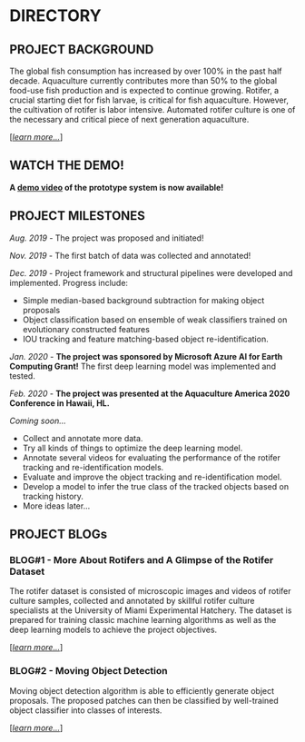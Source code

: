 # DIRECTORY

## PROJECT BACKGROUND

The global fish consumption has increased by over 100% in the past half decade.
Aquaculture currently contributes more than 50% to the global food-use fish production and is expected to continue
growing. 
Rotifer, a crucial starting diet for fish larvae, is critical for fish aquaculture. 
However, the cultivation of rotifer is labor intensive. 
Automated rotifer culture is one of the necessary and critical piece of next generation aquaculture. 

[[_learn more..._]](background.md)

## WATCH THE DEMO!

__A [demo video](https://youtu.be/5gOE0NdaSRs) of the prototype system is now available!__


## PROJECT MILESTONES

*Aug. 2019* - The project was proposed and initiated!

*Nov. 2019* - The first batch of data was collected and annotated! 

*Dec. 2019* - Project framework and structural pipelines were developed and implemented. Progress include:
- Simple median-based background subtraction for making object proposals 
- Object classification based on ensemble of weak classifiers trained on evolutionary constructed features
- IOU tracking and feature matching-based object re-identification.

*Jan. 2020* - **The project was sponsored by Microsoft Azure AI for Earth Computing Grant!** The first deep learning
 model was implemented and tested.

*Feb. 2020* - **The project was presented at the Aquaculture America 2020 Conference in Hawaii, HL.** 
 
*Coming soon...*
- Collect and annotate more data. 
- Try all kinds of things to optimize the deep learning model.
- Annotate several videos for evaluating the performance of the rotifer tracking and re-identification models.
- Evaluate and improve the object tracking and re-identification model.
- Develop a model to infer the true class of the tracked objects based on tracking history.
- More ideas later...

## PROJECT BLOGs 

### BLOG#1 - More About Rotifers and A Glimpse of the Rotifer Dataset

The rotifer dataset is consisted of microscopic images and videos of rotifer culture samples, collected and
annotated by skillful rotifer culture specialists at the University of Miami Experimental Hatchery. 
The dataset is prepared for training classic machine learning algorithms as well as the deep learning models to
achieve the project objectives.

[[_learn more..._]](dataset.md)

### BLOG#2 - Moving Object Detection

Moving object detection algorithm is able to efficiently generate object proposals. The proposed patches can then be
classified by well-trained object classifier into classes of interests. 

[[_learn more..._]](modpc.md)



